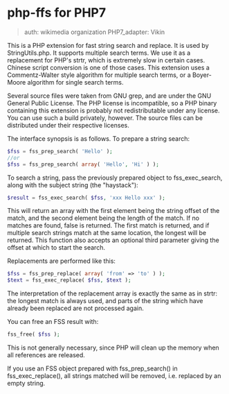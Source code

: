 # php-ffs for PHP7

> auth: wikimedia organization 
> PHP7_adapter: Vikin

This is a PHP extension for fast string search and replace. It is used by 
StringUtils.php. It supports multiple search terms. We use it as a
replacement for PHP's strtr, which is extremely slow in certain cases.
Chinese script conversion is one of those cases. This extension uses a
Commentz-Walter style algorithm for multiple search terms, or a Boyer-Moore
algorithm for single search terms.

Several source files were taken from GNU grep, and are under the GNU General
Public License. The PHP license is incompatible, so a PHP binary containing this
extension is probably not redistributable under any license. You can use such a
build privately, however. The source files can be distributed under their
respective licenses.

The interface synopsis is as follows. To prepare a string search:

```php
$fss = fss_prep_search( 'Hello' );
//or 
$fss = fss_prep_search( array( 'Hello', 'Hi' ) );
```

To search a string, pass the previously prepared object to fss_exec_search,
along with the subject string (the "haystack"):

```php
$result = fss_exec_search( $fss, 'xxx Hello xxx' );
```

This will return an array with the first element being the string offset of the
match, and the second element being the length of the match. If no matches are
found, false is returned. The first match is returned, and if multiple search
strings match at the same location, the longest will be returned. This function
also accepts an optional third parameter giving the offset at which to start the
search.

Replacements are performed like this:

```php
$fss = fss_prep_replace( array( 'from' => 'to' ) );
$text = fss_exec_replace( $fss, $text );
```

The interpretation of the replacement array is exactly the same as in strtr: the
longest match is always used, and parts of the string which have already been
replaced are not processed again. 

You can free an FSS result with:

```php
fss_free( $fss );
```

This is not generally necessary, since PHP will clean up the memory when all
references are released. 

If you use an FSS object prepared with fss_prep_search() in fss_exec_replace(),
all strings matched will be removed, i.e. replaced by an empty string.

